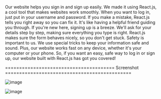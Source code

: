 Our website helps you sign in and sign up easily. We made it using React.js, a cool tool that makes websites work smoothly.
When you want to log in, just put in your username and password. If you make a mistake, React.js tells you right away so you can fix it. It's like having a helpful friend guiding you through.
If you're new here, signing up is a breeze. We'll ask for your details step by step, making sure everything you type is right. React.js makes sure the form behaves nicely, so you don't get stuck.
Safety is important to us. We use special tricks to keep your information safe and sound. Plus, our website works fast on any device, whether it's your computer or your phone.
So, if you want an easy, safe way to log in or sign up, our website built with React.js has got you covered!

======================================= Screenshot =============================================

![image](https://github.com/realsachinr/StudyNotion-Login-Page/assets/154586309/c550b9ee-fe0f-4ec6-a47a-d2ee65b4ee14)

![image](https://github.com/realsachinr/StudyNotion-Login-Page/assets/154586309/80c382cf-0cac-4e84-b4b0-cd56f2f3b9d6)

